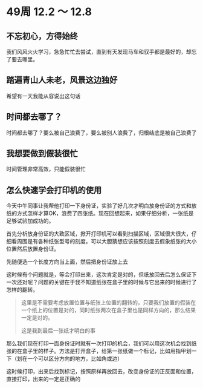 # 49周 12.2 ～ 12.8

## 不忘初心，方得始终

我们风风火火学习，急急忙忙去尝试，直到有天发现马车和驭手都是最好的，却忘了要去哪里。

## 踏遍青山人未老，风景这边独好

希望有一天我能从容说出这句话

## 时间都去哪了？

时间都去哪了？要么被自己浪费了，要么被别人浪费了，归根结底是被自己浪费了

## 我想要做到假装很忙

时间管理非常高效，只能假装很忙

## 怎么快速学会打印机的使用

今天中午同事让我帮他打印一下身份证，实验了好几次才明白放身份证的方式和放纸的方式怎样才算OK，浪费了四张纸。现在回想起来，如果仔细分析，一张纸是足够试验加成功的。

首先分析放身份证的大致区域，掀开打印机可以看到扫描区域，区域很大很大，仔细看周围是有各种纸张型号的刻度。可以大胆猜想应该按照刻度去假象纸张的大小位置然后放置身份证。

先随便选一个长度方向当上面，然后把身份证放上去

这时候有个问题就是，等会打印出来，这次肯定是对的，但纸放回去后怎么保证下一次还对呢？问题的关键在于我不知道纸张在盒子里的时候与它出来的时候进行了怎样的翻转。

> 这里是不需要考虑放置位置与纸张上位置的翻转的，只要我们放置的假装在一个纸上的位置是对的，同时纸张两次在盒子里也是同样方向的，那么结果一定是对的。
> 
> 这是我到最后一张纸才明白的事

那么我们现在打印一面身份证时就有一次打印的机会，我们可以用这次机会找到纸张的在盒子里的样子。方法是打开盒子，给第一张纸做一个标记，比如用指甲划一下（划在一个可以区分方向的地方，比如角或边）

这时候打印，出来后找到标记，按照原样再放回去，改变身份证的正反面和位置，直接打印，出来的一定是正确的
